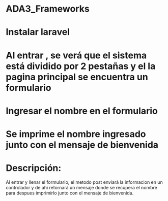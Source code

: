 # ADA3_Frameworks

# Instalar laravel
# Al entrar , se verá que el sistema está dividido por 2 pestañas y el la pagina principal se encuentra un formulario 
# Ingresar el nombre en el formulario
# Se imprime el nombre ingresado junto con el mensaje de bienvenida

# Descripción:
Al entrar y llenar el formulario, el metodo post enviará la informacion en un controlador  y de ahi retornará un mensaje donde se recupera el nombre para despues imprimirlo junto con el mensaje de bienvenida.

